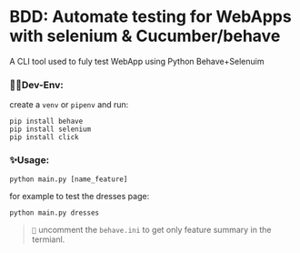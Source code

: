 # BDD: Automate testing for WebApps with selenium & Cucumber/behave

A CLI tool used to fuly test WebApp using Python Behave+Selenuim


### 👨‍💻Dev-Env:
create a `venv` or `pipenv` and run:
```
pip install behave
pip install selenium
pip install click
```

### ✨Usage:
```
python main.py [name_feature]
```
for example to test the dresses page:

`python main.py dresses`

> ``📝`` uncomment the `behave.ini` to get only feature summary in the termianl.
